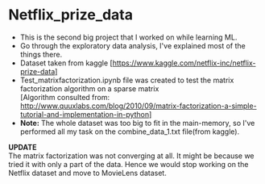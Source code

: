 # Netflix_prize_data

* This is the second big project that I worked on while learning ML.<br>
* Go through the exploratory data analysis, I've explained most of the things there.<br>
* Dataset taken from kaggle [https://www.kaggle.com/netflix-inc/netflix-prize-data]<br>
* Test_matrixfactorization.ipynb file was created to test the matrix factorization algorithm on a sparse matrix <br>[Algorithm consulted from: http://www.quuxlabs.com/blog/2010/09/matrix-factorization-a-simple-tutorial-and-implementation-in-python]
* **Note:** The whole dataset was too big to fit in the main-memory, so I've performed all my task on the combine_data_1.txt file(from kaggle).

**UPDATE**<br>
The matrix factorization was not converging at all. It might be because we tried it with only a part of the data. Hence we would stop working on the Netflix dataset and move to MovieLens dataset.
